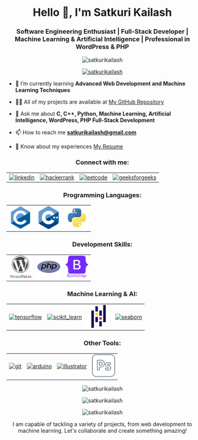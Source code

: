 <h1 align="center">Hello 👋, I'm Satkuri Kailash</h1>
<h3 align="center">Software Engineering Enthusiast | Full-Stack Developer | Machine Learning & Artificial Intelligence | Professional in WordPress & PHP</h3>

<p align="center">
  <img src="https://komarev.com/ghpvc/?username=satkurikailash&label=Profile%20views&color=0e75b6&style=flat" alt="satkurikailash" width="200" height="60"/>
</p>

<p align="center">
  <a href="https://github.com/ryo-ma/github-profile-trophy">
    <img src="https://github-profile-trophy.vercel.app/?username=satkurikailash&column=7&margin-w=15&margin-h=15" alt="satkurikailash" />
  </a>
</p>

- 🌱 I’m currently learning **Advanced Web Development and Machine Learning Techniques**

- 👨‍💻 All of my projects are available at [My GitHub Repository](https://github.com/satkurikailash/satkurikailash)

- 💬 Ask me about **C, C++, Python, Machine Learning, Artificial Intelligence, WordPress, PHP Full-Stack Development**

- 📫 How to reach me **satkurikailash@gmail.com**

- 📄 Know about my experiences [My Resume]()

<h3 align="center">Connect with me:</h3>
<p align="center">
  <table align="center">
    <tr>
      <td><a href="https://linkedin.com/in/satkuri-kailash" target="blank"><img align="center" src="https://raw.githubusercontent.com/rahuldkjain/github-profile-readme-generator/master/src/images/icons/Social/linked-in-alt.svg" alt="linkedin" height="60" width="60" /></a></td>
      <td><a href="https://www.hackerrank.com/satkuri-kailash" target="blank"><img align="center" src="https://raw.githubusercontent.com/rahuldkjain/github-profile-readme-generator/master/src/images/icons/Social/hackerrank.svg" alt="hackerrank" height="60" width="60" /></a></td>
      <td><a href="https://www.leetcode.com/satkuri-kailash" target="blank"><img align="center" src="https://raw.githubusercontent.com/rahuldkjain/github-profile-readme-generator/master/src/images/icons/Social/leet-code.svg" alt="leetcode" height="60" width="60" /></a></td>
      <td><a href="https://auth.geeksforgeeks.org/user/satkuri-kailash" target="blank"><img align="center" src="https://raw.githubusercontent.com/rahuldkjain/github-profile-readme-generator/master/src/images/icons/Social/geeks-for-geeks.svg" alt="geeksforgeeks" height="60" width="60" /></a></td>
    </tr>
  </table>
</p>

<h3 align="center">Programming Languages:</h3>
<p align="center">
  <table align="center">
    <tr>
      <td><a href="https://www.cprogramming.com/" target="_blank" rel="noreferrer"><img src="https://raw.githubusercontent.com/devicons/devicon/master/icons/c/c-original.svg" alt="c" width="60" height="60"/></a></td>
      <td><a href="https://isocpp.org/" target="_blank" rel="noreferrer"><img src="https://raw.githubusercontent.com/devicons/devicon/master/icons/cplusplus/cplusplus-original.svg" alt="cplusplus" width="60" height="60"/></a></td>
      <td><a href="https://www.python.org" target="_blank" rel="noreferrer"><img src="https://raw.githubusercontent.com/devicons/devicon/master/icons/python/python-original.svg" alt="python" width="60" height="60"/></a></td>
    </tr>
  </table>
</p>

<h3 align="center">Development Skills:</h3>
<p align="center">
  <table align="center">
    <tr>
      <td><a href="https://wordpress.org/" target="_blank" rel="noreferrer"><img src="https://raw.githubusercontent.com/devicons/devicon/master/icons/wordpress/wordpress-original.svg" alt="wordpress" width="60" height="60"/></a></td>
      <td><a href="https://www.php.net/" target="_blank" rel="noreferrer"><img src="https://raw.githubusercontent.com/devicons/devicon/master/icons/php/php-original.svg" alt="php" width="60" height="60"/></a></td>
      <td><a href="https://getbootstrap.com/" target="_blank" rel="noreferrer"><img src="https://raw.githubusercontent.com/devicons/devicon/master/icons/bootstrap/bootstrap-plain-wordmark.svg" alt="bootstrap" width="60" height="60"/></a></td>
    </tr>
  </table>
</p>

<h3 align="center">Machine Learning & AI:</h3>
<p align="center">
  <table align="center">
    <tr>
      <td><a href="https://www.tensorflow.org/" target="_blank" rel="noreferrer"><img src="https://www.vectorlogo.zone/logos/tensorflow/tensorflow-icon.svg" alt="tensorflow" width="60" height="60"/></a></td>
      <td><a href="https://scikit-learn.org/" target="_blank" rel="noreferrer"><img src="https://upload.wikimedia.org/wikipedia/commons/0/05/Scikit_learn_logo_small.svg" alt="scikit_learn" width="60" height="60"/></a></td>
      <td><a href="https://pandas.pydata.org/" target="_blank" rel="noreferrer"><img src="https://raw.githubusercontent.com/devicons/devicon/master/icons/pandas/pandas-original.svg" alt="pandas" width="60" height="60"/></a></td>
      <td><a href="https://seaborn.pydata.org/" target="_blank" rel="noreferrer"><img src="https://seaborn.pydata.org/_images/logo-mark-lightbg.svg" alt="seaborn" width="60" height="60"/></a></td>
    </tr>
  </table>
</p>

<h3 align="center">Other Tools:</h3>
<p align="center">
  <table align="center">
    <tr>
      <td><a href="https://git-scm.com/" target="_blank" rel="noreferrer"><img src="https://www.vectorlogo.zone/logos/git-scm/git-scm-icon.svg" alt="git" width="60" height="60"/></a></td>
      <td><a href="https://www.arduino.cc/" target="_blank" rel="noreferrer"><img src="https://cdn.worldvectorlogo.com/logos/arduino-1.svg" alt="arduino" width="60" height="60"/></a></td>
      <td><a href="https://www.adobe.com/in/products/illustrator.html" target="_blank" rel="noreferrer"><img src="https://www.vectorlogo.zone/logos/adobe_illustrator/adobe_illustrator-icon.svg" alt="illustrator" width="60" height="60"/></a></td>
      <td><a href="https://www.photoshop.com/en" target="_blank" rel="noreferrer"><img src="https://raw.githubusercontent.com/devicons/devicon/master/icons/photoshop/photoshop-line.svg" alt="photoshop" width="60" height="60"/></a></td>
    </tr>
  </table>
</p>

<p align="center">
  <img src="https://github-readme-stats.vercel.app/api/top-langs?username=satkurikailash&show_icons=true&locale=en&layout=compact" alt="satkurikailash" width="600" />
</p>

<p align="center">
  <img src="https://github-readme-stats.vercel.app/api?username=satkurikailash&show_icons=true&locale=en" alt="satkurikailash" width="600" />
</p>

<p align="center">
  <img src="https://github-readme-streak-stats.herokuapp.com/?user=satkurikailash&" alt="satkurikailash" width="600" />
</p>

<p align="center">
  I am capable of tackling a variety of projects, from web development to machine learning. Let's collaborate and create something amazing!
</p>
